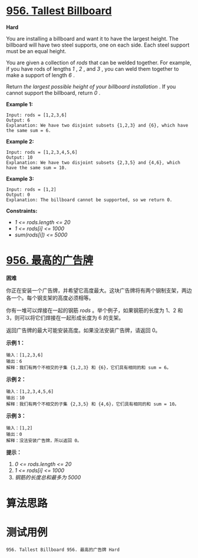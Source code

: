 # [956. Tallest Billboard][enTitle]

**Hard**

You are installing a billboard and want it to have the largest height. The billboard will have two steel supports, one on each side. Each steel support must be an equal height.

You are given a collection of  *rods*  that can be welded together. For example, if you have rods of lengths  *1* ,  *2* , and  *3* , you can weld them together to make a support of length  *6* .

Return  *the largest possible height of your billboard installation* . If you cannot support the billboard, return  *0* .



**Example 1:** 

```
Input: rods = [1,2,3,6]
Output: 6
Explanation: We have two disjoint subsets {1,2,3} and {6}, which have the same sum = 6.

```

**Example 2:** 

```
Input: rods = [1,2,3,4,5,6]
Output: 10
Explanation: We have two disjoint subsets {2,3,5} and {4,6}, which have the same sum = 10.

```

**Example 3:** 

```
Input: rods = [1,2]
Output: 0
Explanation: The billboard cannot be supported, so we return 0.

```



**Constraints:** 

-  *1 <= rods.length <= 20*  
-  *1 <= rods[i] <= 1000*  
-  *sum(rods[i]) <= 5000* 


# [956. 最高的广告牌][cnTitle]

**困难**

你正在安装一个广告牌，并希望它高度最大。这块广告牌将有两个钢制支架，两边各一个。每个钢支架的高度必须相等。

你有一堆可以焊接在一起的钢筋  *rods* 。举个例子，如果钢筋的长度为 1、2 和 3，则可以将它们焊接在一起形成长度为 6 的支架。

返回广告牌的最大可能安装高度。如果没法安装广告牌，请返回 0。



**示例 1：** 

```
输入：[1,2,3,6]
输出：6
解释：我们有两个不相交的子集 {1,2,3} 和 {6}，它们具有相同的和 sum = 6。

```

**示例 2：** 

```
输入：[1,2,3,4,5,6]
输出：10
解释：我们有两个不相交的子集 {2,3,5} 和 {4,6}，它们具有相同的和 sum = 10。
```

**示例 3：** 

```
输入：[1,2]
输出：0
解释：没法安装广告牌，所以返回 0。
```



**提示：** 

1.  *0 <= rods.length <= 20*  
2.  *1 <= rods[i] <= 1000*  
3.  *钢筋的长度总和最多为 5000* 




# 算法思路

# 测试用例
```
956. Tallest Billboard 956. 最高的广告牌 Hard
```

[enTitle]: https://leetcode.com/problems/tallest-billboard/
[cnTitle]: https://leetcode-cn.com/problems/tallest-billboard/
